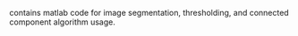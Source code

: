 contains matlab code for image segmentation, thresholding, and connected component algorithm usage.
